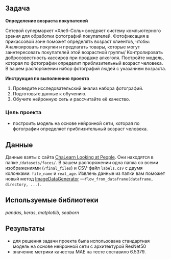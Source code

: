 ## Задача

**Определение возраста покупателей**

Сетевой супермаркет «Хлеб-Соль» внедряет систему компьютерного зрения для обработки фотографий покупателей. Фотофиксация в прикассовой зоне поможет определять возраст клиентов, чтобы:
Анализировать покупки и предлагать товары, которые могут заинтересовать покупателей этой возрастной группы/
Контролировать добросовестность кассиров при продаже алкоголя.
Постройте модель, которая по фотографии определит приблизительный возраст человека. В вашем распоряжении набор фотографий людей с указанием возраста.

**Инструкция по выполнению проекта**
1. Проведите исследовательский анализ набора фотографий.
2. Подготовьте данные к обучению.
3. Обучите нейронную сеть и рассчитайте её качество.

### Цель проекта
 - построить модель на основе нейронной сети, которая по фотографии определяет приблизительный возраст человека.
 
## Данные

Данные взяты с сайта [ChaLearn Looking at People](http://chalearnlap.cvc.uab.es/dataset/26/description/). Они находятся в папке `/datasets/faces/`. 
В вашем распоряжении одна папка со всеми изображениями (`/final_files`) и CSV-файл `labels.csv` с двумя колонками: `file_name` и `real_age`. 
Извлечь данные из папки вам поможет новый метод [ImageDataGenerator](https://keras.io/preprocessing/image/) —`flow_from_dataframe(dataframe, directory, ...)`.

## Используемые библиотеки
*pandas*, *keras*, *matplotlib*, *seaborn*

## Результаты
 - для решения задачи проекта была использована стандартная модель на основе нейронной сети с архитектурой ResNet50
 - значение метрики качества MAE на тесте составило 6.5379.